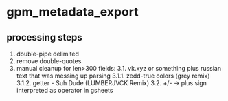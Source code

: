 # gpm_metadata_export

## processing steps
1. double-pipe delimited
2. remove double-quotes
3. manual cleanup for len>300 fields:
  3.1.  vk.xyz or something plus russian text that was messing up parsing
     3.1.1. zedd-true colors (grey remix)
     3.1.2. getter - Suh Dude (LUMBERJVCK Remix)
  3.2. +/- -> plus sign interpreted as operator in gsheets
